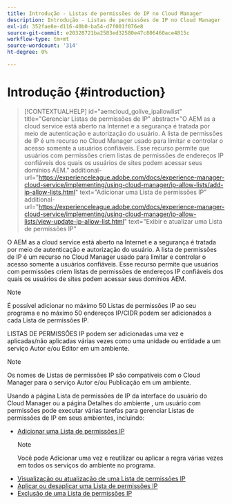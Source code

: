 ```yaml
---
title: Introdução - Listas de permissões de IP no Cloud Manager
description: Introdução - Listas de permissões de IP no Cloud Manager
exl-id: 352fae8e-d116-40b0-ba54-d7f001f076e8
source-git-commit: e20328721ba2583ed32580e47c806460ace4815c
workflow-type: tm+mt
source-wordcount: '314'
ht-degree: 0%

---
```


# Introdução {#introduction}

>[!CONTEXTUALHELP]
>id="aemcloud_golive_ipallowlist"
>title="Gerenciar Listas de permissões de IP"
>abstract="O AEM as a cloud service está aberto na Internet e a segurança é tratada por meio de autenticação e autorização do usuário. A lista de permissões de IP é um recurso no Cloud Manager usado para limitar e controlar o acesso somente a usuários confiáveis. Esse recurso permite que usuários com permissões criem listas de permissões de endereços IP confiáveis dos quais os usuários de sites podem acessar seus domínios AEM."
>additional-url="https://experienceleague.adobe.com/docs/experience-manager-cloud-service/implementing/using-cloud-manager/ip-allow-lists/add-ip-allow-lists.html" text="Adicionar uma Lista de permissões IP"
>additional-url="https://experienceleague.adobe.com/docs/experience-manager-cloud-service/implementing/using-cloud-manager/ip-allow-lists/view-update-ip-allow-list.html" text="Exibir e atualizar uma Lista de permissões IP"

O AEM as a cloud service está aberto na Internet e a segurança é tratada por meio de autenticação e autorização do usuário. A lista de permissões de IP é um recurso no Cloud Manager usado para limitar e controlar o acesso somente a usuários confiáveis. Esse recurso permite que usuários com permissões criem listas de permissões de endereços IP confiáveis dos quais os usuários de sites podem acessar seus domínios AEM.

>[!NOTE]
>É possível adicionar no máximo 50 Listas de permissões IP ao seu programa e no máximo 50 endereços IP/CIDR podem ser adicionados a cada Lista de permissões IP.

LISTAS DE PERMISSÕES IP podem ser adicionadas uma vez e aplicadas/não aplicadas várias vezes como uma unidade ou entidade a um serviço Autor e/ou Editor em um ambiente.

>[!NOTE]
>Os nomes de Listas de permissões IP são compatíveis com o Cloud Manager para o serviço Autor e/ou Publicação em um ambiente.

Usando a página Lista de permissões de IP da interface do usuário do Cloud Manager ou a página Detalhes do ambiente , um usuário com permissões pode executar várias tarefas para gerenciar Listas de permissões de IP em seus ambientes, incluindo:

* [Adicionar uma Lista de permissões IP](/help/implementing/cloud-manager/ip-allow-lists/add-ip-allow-lists.md)
   >[!NOTE]
   > Você pode Adicionar uma vez e reutilizar ou aplicar a regra várias vezes em todos os serviços do ambiente no programa.
* [Visualização ou atualização de uma Lista de permissões IP](/help/implementing/cloud-manager/ip-allow-lists/view-update-ip-allow-list.md)
* [Aplicar ou desaplicar uma Lista de permissões IP](/help/implementing/cloud-manager/ip-allow-lists/apply-allow-list.md)
* [Exclusão de uma Lista de permissões IP](/help/implementing/cloud-manager/ip-allow-lists/delete-ip-allow-list.md)
